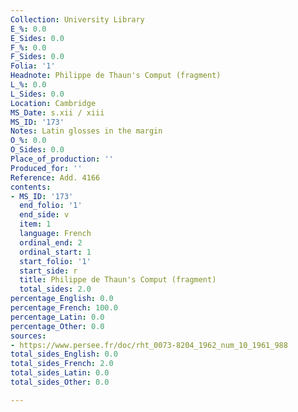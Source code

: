 ```yaml
---
Collection: University Library
E_%: 0.0
E_Sides: 0.0
F_%: 0.0
F_Sides: 0.0
Folia: '1'
Headnote: Philippe de Thaun's Comput (fragment)
L_%: 0.0
L_Sides: 0.0
Location: Cambridge
MS_Date: s.xii / xiii
MS_ID: '173'
Notes: Latin glosses in the margin
O_%: 0.0
O_Sides: 0.0
Place_of_production: ''
Produced_for: ''
Reference: Add. 4166
contents:
- MS_ID: '173'
  end_folio: '1'
  end_side: v
  item: 1
  language: French
  ordinal_end: 2
  ordinal_start: 1
  start_folio: '1'
  start_side: r
  title: Philippe de Thaun's Comput (fragment)
  total_sides: 2.0
percentage_English: 0.0
percentage_French: 100.0
percentage_Latin: 0.0
percentage_Other: 0.0
sources:
- https://www.persee.fr/doc/rht_0073-8204_1962_num_10_1961_988
total_sides_English: 0.0
total_sides_French: 2.0
total_sides_Latin: 0.0
total_sides_Other: 0.0

---
```

